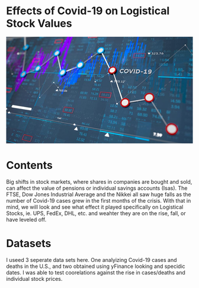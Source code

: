 # Effects of Covid-19 on Logistical Stock Values

![N|Solid](960x0.jpg)

# Contents

Big shifts in stock markets, where shares in companies are bought and sold, can affect the value of pensions or individual savings accounts (Isas). The FTSE, Dow Jones Industrial Average and the Nikkei all saw huge falls as the number of Covid-19 cases grew in the first months of the crisis. With that in mind, we will look and see what effect it played specifically on Logistical Stocks, ie. UPS, FedEx, DHL, etc. and weahter they are on the rise, fall, or have leveled off. 

# Datasets

I useed 3 seperate data sets here. One analyizing Covid-19 cases and deaths in the U.S., and two obtained using yFinance looking and specidic dates. I was able to test coorelations against the rise in cases/deaths and individual stock prices. 
